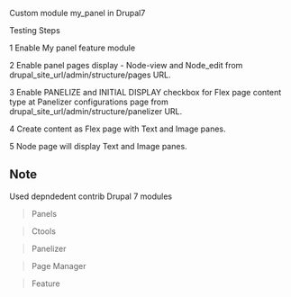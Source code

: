 
Custom module my_panel in Drupal7

Testing Steps

1 Enable My panel feature module

2 Enable panel pages display - Node-view and Node_edit from drupal_site_url/admin/structure/pages URL.

3 Enable PANELIZE and  INITIAL DISPLAY checkbox for Flex page content type at Panelizer configurations page from drupal_site_url/admin/structure/panelizer URL.

4 Create content as Flex page with Text and Image panes.

5 Node page will display Text and Image panes.



Note
--------------------
Used depndedent contrib Drupal 7 modules

> Panels

> Ctools

> Panelizer

> Page Manager

> Feature

